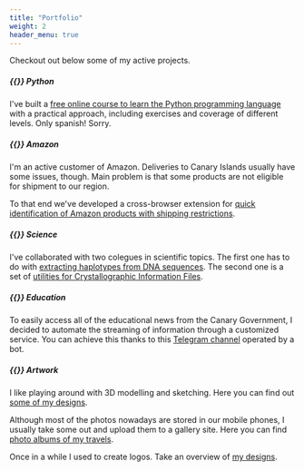 ```yaml
---
title: "Portfolio"
weight: 2
header_menu: true
---
```


Checkout out below some of my active projects.

##### {{<fa class="fa-brands fa-python">}} Python

I've built a [free online course to learn the Python programming language](https://aprendepython.es/) with a practical approach, including exercises and coverage of different levels. Only spanish! Sorry.

##### {{<fa class="fa-brands fa-amazon">}} Amazon

I'm an active customer of Amazon. Deliveries to Canary Islands usually have some issues, though. Main problem is that some products are not eligible for shipment to our region.

To that end we've developed a cross-browser extension for [quick identification of Amazon products with shipping restrictions](https://sendhereplz.com/).

##### {{<fa class="fa-solid fa-flask-vial">}} Science

I've collaborated with two colegues in scientific topics. The first one has to do with [extracting haplotypes from DNA sequences](https://haplosearch.com/). The second one is a set of [utilities for Crystallographic Information Files](https://cifutils.sdelquin.me/).

##### {{<fa class="fa-solid fa-robot">}} Education

To easily access all of the educational news from the Canary Government, I decided to automate the streaming of information through a customized service. You can achieve this thanks to this [Telegram channel](https://t.me/educannews) operated by a bot.

##### {{<fa class="fa-solid fa-brush">}} Artwork

I like playing around with 3D modelling and sketching. Here you can find out [some of my designs](https://files.sdelquin.me/?3d).

Although most of the photos nowadays are stored in our mobile phones, I usually take some out and upload them to a gallery site. Here you can find [photo albums of my travels](https://files.sdelquin.me/?travel).

Once in a while I used to create logos. Take an overview of [my designs](https://files.sdelquin.me/?logos).
